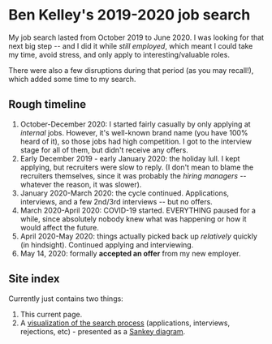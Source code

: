 # Ben Kelley's 2019-2020 job search

My job search lasted from October 2019 to June 2020. I was looking for that next big step -- and I did it while *still employed*, which meant I could take my time, avoid stress, and only apply to interesting/valuable roles. 

There were also a few disruptions during that period (as you may recall!), which added some time to my search.

## Rough timeline

1. October-December 2020: I started fairly casually by only applying at *internal* jobs. However, it's well-known brand name (you have 100% heard of it), so those jobs had high competition. I got to the interview stage for all of them, but didn't receive any offers.
2. Early December 2019 - early January 2020: the holiday lull. I kept applying, but recruiters were slow to reply. (I don't mean to blame the recruiters themselves, since it was probably the *hiring managers* -- whatever the reason, it was slower).
3. January 2020-March 2020: the cycle continued. Applications, interviews, and a few 2nd/3rd interviews -- but no offers.
4. March 2020-April 2020: COVID-19 started. EVERYTHING paused for a while, since absolutely nobody knew what was happening or how it would affect the future.
5. April 2020-May 2020: things actually picked back up *relatively* quickly (in hindsight). Continued applying and interviewing.
6. May 14, 2020: formally **accepted an offer** from my new employer.

## Site index

Currently just contains two things:
1. This current page.
2. A [visualization of the search process](./visualization.html) (applications, interviews, rejections, etc) - presented as a [Sankey diagram]([url](https://en.wikipedia.org/wiki/Sankey_diagram)). 
